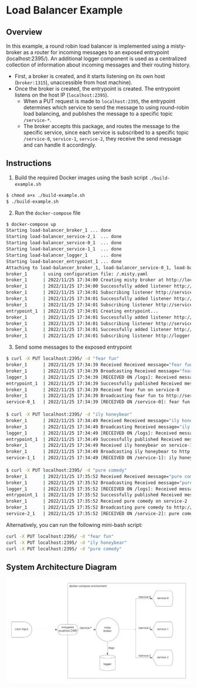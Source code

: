 # Load Balancer Example

## Overview

In this example, a round robin load balancer is implemented using a misty-broker as a router for incoming messages to an exposed entrypoint (localhost:2395/). An additional logger component is used as a centralized collection of information about incoming messages and their routing history.

- First, a broker is created, and it starts listening on its own host (`broker:1315`), unaccessible from host machine). 
- Once the broker is created, the entrypoint is created. The entrypoint listens on the host IP (`localhost:2395`).
  - When a PUT request is made to `localhost:2395`, the entrypoint determines which service to send the message to using round-robin load balancing, and publishes the message to a specific topic `/service-*`.
  - The broker accepts this package, and routes the message to the specific service, since each service is subscribed to a specific topic `/service-0`, `service-1`, `service-2`, they receive the send message and can handle it accordingly.


## Instructions

1. Build the required Docker images using the bash script `./build-example.sh`

```bash
$ chmod a+x ./build-example.sh
$ ./build-example.sh
```

2. Run the `docker-compose` file

```bash
$ docker-compose up
Starting load-balancer_broker_1 ... done
Starting load-balancer_service-2_1  ... done
Starting load-balancer_service-0_1  ... done
Starting load-balancer_service-1_1  ... done
Starting load-balancer_logger_1     ... done
Starting load-balancer_entrypoint_1 ... done
Attaching to load-balancer_broker_1, load-balancer_service-0_1, load-balancer_service-2_1, load-balancer_service-1_1, load-balancer_logger_1, load-balancer_entrypoint_1
broker_1      | using configuration file: /.misty.yaml
broker_1      | 2022/11/25 17:34:00 Creating misty broker at http://localhost:1315...
broker_1      | 2022/11/25 17:34:00 Successfully added listener http://service-0:2397 to broker list
broker_1      | 2022/11/25 17:34:01 Subscribing listener http://service-0:2397 to topic=service-0
broker_1      | 2022/11/25 17:34:01 Successfully added listener http://service-1:2398 to broker list
broker_1      | 2022/11/25 17:34:01 Subscribing listener http://service-1:2398 to topic=service-1
entrypoint_1  | 2022/11/25 17:34:01 Creating entrypoint...
broker_1      | 2022/11/25 17:34:01 Successfully added listener http://service-2:2399 to broker list
broker_1      | 2022/11/25 17:34:01 Subscribing listener http://service-2:2399 to topic=service-2
broker_1      | 2022/11/25 17:34:01 Successfully added listener http://logger:2396 to broker list
broker_1      | 2022/11/25 17:34:01 Subscribing listener http://logger:2396 to topic=logs
```

3. Send some messages to the exposed entrypoint

```bash
$ curl -X PUT localhost:2395/ -d "fear fun"
broker_1      | 2022/11/25 17:34:39 Received Received message="fear fun", forwarding to service-0 on logs
broker_1      | 2022/11/25 17:34:39 Broadcasting Received message="fear fun", forwarding to service-0 to http://logger:2396/logs
logger_1      | 2022/11/25 17:34:39 [RECEIVED ON /logs]: Received message="fear fun", forwarding to service-0
entrypoint_1  | 2022/11/25 17:34:39 Successfully published Received message="fear fun", forwarding to service-0 on /logs
broker_1      | 2022/11/25 17:34:39 Received fear fun on service-0
broker_1      | 2022/11/25 17:34:39 Broadcasting fear fun to http://service-0:2397/service-0
service-0_1   | 2022/11/25 17:34:39 [RECEIVED ON /service-0]: fear fun

$ curl -X PUT localhost:2395/ -d "ily honeybear"
broker_1      | 2022/11/25 17:34:49 Received Received message="ily honeybear", forwarding to service-1 on logs
broker_1      | 2022/11/25 17:34:49 Broadcasting Received message="ily honeybear", forwarding to service-1 to http://logger:2396/logs
logger_1      | 2022/11/25 17:34:49 [RECEIVED ON /logs]: Received message="ily honeybear", forwarding to service-1
entrypoint_1  | 2022/11/25 17:34:49 Successfully published Received message="ily honeybear", forwarding to service-1 on /logs
broker_1      | 2022/11/25 17:34:49 Received ily honeybear on service-1
broker_1      | 2022/11/25 17:34:49 Broadcasting ily honeybear to http://service-1:2398/service-1
service-1_1   | 2022/11/25 17:34:49 [RECEIVED ON /service-1]: ily honeybear

$ curl -X PUT localhost:2395/ -d "pure comedy"
broker_1      | 2022/11/25 17:35:52 Received Received message="pure comedy", forwarding to service-2 on logs
broker_1      | 2022/11/25 17:35:52 Broadcasting Received message="pure comedy", forwarding to service-2 to http://logger:2396/logs
logger_1      | 2022/11/25 17:35:52 [RECEIVED ON /logs]: Received message="pure comedy", forwarding to service-2
entrypoint_1  | 2022/11/25 17:35:52 Successfully published Received message="pure comedy", forwarding to service-2 on /logs
broker_1      | 2022/11/25 17:35:52 Received pure comedy on service-2
broker_1      | 2022/11/25 17:35:52 Broadcasting pure comedy to http://service-2:2399/service-2
service-2_1   | 2022/11/25 17:35:52 [RECEIVED ON /service-2]: pure comedy
```

Alternatively, you can run the following mini-bash script:

```bash
curl -X PUT localhost:2395/ -d "fear fun"
curl -X PUT localhost:2395/ -d "ily honeybear"
curl -X PUT localhost:2395/ -d "pure comedy"
```

## System Architecture Diagram

![](./loadBalancerDiagram.png)

